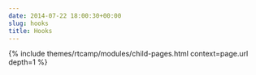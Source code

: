 ```yaml
---
date: 2014-07-22 18:00:30+00:00
slug: hooks
title: Hooks
---
```


{% include themes/rtcamp/modules/child-pages.html context=page.url depth=1 %}
